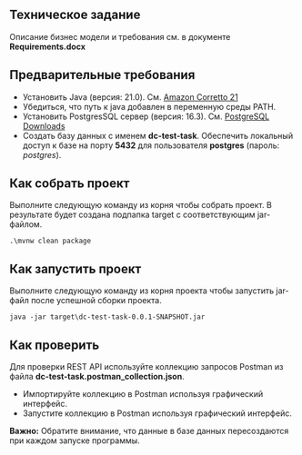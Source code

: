 ## Техническое задание
Описание бизнес модели и требования см. в документе **Requirements.docx**

## Предварительные требования
 - Установить Java (версия: 21.0). См. [Amazon Corretto 21](https://docs.aws.amazon.com/corretto/latest/corretto-21-ug/downloads-list.html)
 - Убедиться, что путь к java добавлен в переменную среды PATH.
 - Установить PostgresSQL сервер (версия: 16.3). См. [PostgreSQL Downloads](https://www.postgresql.org/download/)
 - Создать базу данных с именем **dc-test-task**. Обеспечить локальный доступ к базе на порту **5432** для пользователя **postgres** (пароль: <em>postgres</em>).

## Как собрать проект
Выполните следующую команду из корня чтобы собрать проект. В результате будет создана подпапка target с соответствующим jar-файлом.
```shell
.\mvnw clean package
```

## Как запустить проект
Выполните следующую команду из корня проекта чтобы запустить jar-файл после успешной сборки проекта.
```shell
java -jar target\dc-test-task-0.0.1-SNAPSHOT.jar
```

## Как проверить
Для проверки REST API используйте коллекцию запросов Postman из файла **dc-test-task.postman_collection.json**. 
- Импортируйте коллекцию в Postman используя графический интерфейс.
- Запустите коллекцию в Postman используя графический интерфейс.

**Важно:** Обратите внимание, что данные в базе данных пересоздаются при каждом запуске программы.